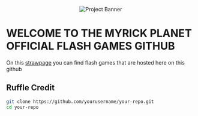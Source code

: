 <p align="center">
  <img src="https://via.placeholder.com/600x200.png?text=Project+Banner" alt="Project Banner">
</p>

# WELCOME TO THE MYRICK PLANET OFFICIAL FLASH GAMES GITHUB

On this [strawpage](https://myrick.straw.page/) you can find flash games that are hosted here on this github


## Ruffle Credit

```bash
git clone https://github.com/yourusername/your-repo.git
cd your-repo
